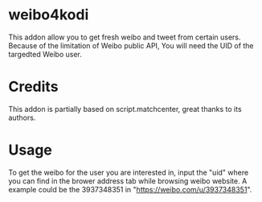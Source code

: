 # weibo4kodi
This addon allow you to get fresh weibo and tweet from certain users.
Because of the limitation of Weibo public API, You will need the UID of the targedted Weibo user.

# Credits
This addon is partially based on script.matchcenter, great thanks to its authors.

# Usage
To get the weibo for the user you are interested in, input the "uid" where you can find in the brower address tab while browsing weibo website. A example could be the 3937348351 in "https://weibo.com/u/3937348351".

